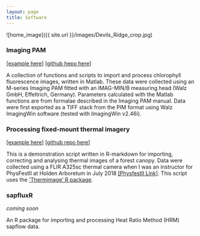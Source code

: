 ```yaml
--- 
layout: page
title: Software
---
```


![home_image]({{ site.url }}/images/Devils_Ridge_crop.jpg)


### Imaging PAM 
[[example here]](https://pageg.github.io/batch_process_fvfm_example.html) [[github hepo here]](https://github.com/PageG/IM-PAM)

A collection of functions and scripts to import and process chlorophyll fluorescence images, written in Matlab. These data were collected using an M-series Imaging PAM fitted with an IMAG-MIN/B measuring head (Walz GmbH, Effeltrich, Germany). Parameters calculated with the Matlab functions are from formalae described in the Imaging PAM manual. Data were first exported as a TIFF stack from the PIM format using Walz ImagingWin software (tested with ImagingWin v2.46i).

### Processing fixed-mount thermal imagery 
[[example here]](https://pageg.github.io/process_thermal_images.html) [[github repo here]](https://github.com/PageG/Holden_Thermal)

This is a demonstration script written in R-markdown for importing, correcting and analysing thermal images of a forest canopy. Data were collected using a FLIR A325sc thermal camera when I was an instructor for PhysFestII at Holden Arboretum in July 2018 [[PhysfestII Link]](https://www.k-state.edu/ecophyslab/phys_fest_2.html). This script uses the ['Thermimage' R package](https://github.com/gtatters/Thermimage).

### sapfluxR 
*coming soon*

An R package for importing and processing Heat Ratio Method (HRM) sapflow data.
